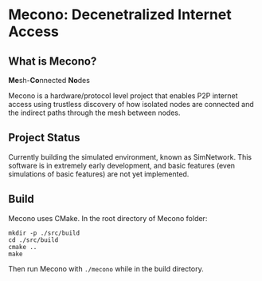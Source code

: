 # Mecono: Decenetralized Internet Access

## What is Mecono?

**Me**sh-**Co**nnected **No**des

Mecono is a hardware/protocol level project that enables P2P internet access using trustless discovery of how isolated nodes are connected and the indirect paths through the mesh between nodes.

## Project Status
Currently building the simulated environment, known as SimNetwork. This software is in extremely early development, and basic features (even simulations of basic features) are not yet implemented.

## Build
Mecono uses CMake. In the root directory of Mecono folder:
```
mkdir -p ./src/build
cd ./src/build
cmake ..
make
```

Then run Mecono with `./mecono` while in the build directory.
